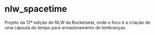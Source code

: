 # nlw_spacetime
Projeto da 12ª edição do NLW da Rocketseat, onde o foco é a criação de uma cápsula do tempo para armazenamento de lembranças.
